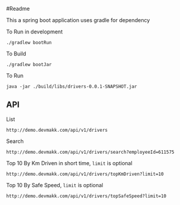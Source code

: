 #Readme 

This a spring boot application uses gradle for dependency

To Run in development 

```
./gradlew bootRun    
```

To Build

```
./gradlew bootJar 
```


To Run

```
java -jar ./build/libs/drivers-0.0.1-SNAPSHOT.jar
```
## API

List
```
http://demo.devmakk.com/api/v1/drivers

```

Search 
```
http://demo.devmakk.com/api/v1/drivers/search?employeeId=611575
```


Top 10 By Km Driven in short time, ```limit``` is optional
```
http://demo.devmakk.com/api/v1/drivers/topKmDriven?limit=10
```


Top 10 By Safe Speed, ```limit``` is optional
```
http://demo.devmakk.com/api/v1/drivers/topSafeSpeed?limit=10
```

